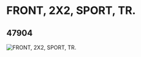 # FRONT, 2X2, SPORT, TR.
## 47904
![FRONT, 2X2, SPORT, TR.](https://lc-www-live-s.legocdn.com/media/bricks/5/2/4217722.jpg)